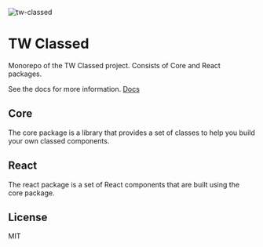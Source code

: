 ![tw-classed](https://raw.githubusercontent.com/sannajammeh/tw-classed/master/tw-classed.jpg)

# TW Classed

Monorepo of the TW Classed project. Consists of Core and React packages.

See the docs for more information. [Docs](https://tw-classed.vercel.app)

## Core

The core package is a library that provides a set of classes to help you build your own classed components.

## React

The react package is a set of React components that are built using the core package.

## License

MIT
